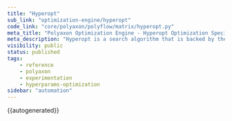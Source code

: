 ```yaml
---
title: "Hyperopt"
sub_link: "optimization-engine/hyperopt"
code_link: "core/polyaxon/polyflow/matrix/hyperopt.py"
meta_title: "Polyaxon Optimization Engine - Hyperopt Optimization Specification - Polyaxon References"
meta_description: "Hyperopt is a search algorithm that is backed by the Hyperopt library to perform sequential model-based hyperparameter optimization."
visibility: public
status: published
tags:
    - reference
    - polyaxon
    - experimentation
    - hyperparams-optimization
sidebar: "automation"
---
```


{{autogenerated}}

